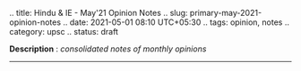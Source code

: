 .. title: Hindu & IE - May'21 Opinion Notes
.. slug: primary-may-2021-opinion-notes
.. date: 2021-05-01 08:10 UTC+05:30
.. tags: opinion, notes
.. category: upsc
.. status: draft

**Description** : *consolidated notes of monthly opinions*

***
<!-- TEASER_END -->